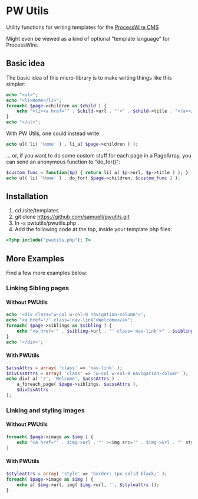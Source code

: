 PW Utils
========

Utility functions for writing templates for the [ProcessWire CMS](http://processwire.com/)

Might even be viewed as a kind of optional "template language" for ProcessWire.

Basic idea
----------
The basic idea of this micro-library is to make writing things like this simpler:
````php
echo "<ul>";
echo "<li>Home</li>";
foreach( $page->children as $child ) {
    echo "<li><a href='" . $child->url . "'>" . $child->title . "</a></li>";
}
echo "</ul>";
````
With PW Utils, one could instead write:
````php
echo ul( li( 'Home' ) . li_a( $page->children ) );
````

... or, if you want to do some custom stuff for each page in a PageArray, you can send an anonymous function to "do_for()":

````php
$custom_func = function($p) { return li( a( $p->url, $p->title ) ); }
echo ul( li( 'Home' ) . do_for( $page->children, $custom_func ) );
````


Installation
------------
1. cd <processwire-root>/site/templates
2. git clone https://github.com/samuell/pwutils.git
3. ln -s pwtutils/pwutils.php .
4. Add the following code at the top, inside your template php files:

````php
<?php include("pwutils.php"); ?>
````

More Examples
-------------
Find a few more examples below:

### Linking Sibling pages
#### Without PWUtils
````php
echo '<div class="w-col w-col-8 navigation-column">';
echo "<a href='/' class='nav-link'>Welcome</a>";
foreach( $page->siblings as $sibling ) {
    echo "<a href='" . $sibling->url . "' class='nav-link'>" . $sibling->title . "</a>";
}
echo '</div>';
````
#### With PWUtils
````php
$acssAttrs = array( 'class' => 'nav-link' );
$divCssAttrs = array( 'class' => 'w-col w-col-8 navigation-column' );
echo div( a( '/', 'Welcome', $acssAttrs ) .
    a_foreach_page( $page->siblings, $acssAttrs ),  
    $divCssAttrs
);
````
### Linking and styling images

#### Without PWUtils
````php
foreach( $page->image as $img ) { 
    echo "<a href="' . $img->url . "' ><img src='" . $img->url . "' style='border: 1px solid black;' /></a>";
}
````

#### With PWUtils
````php
$styleattrs = array( 'style' => 'border: 1px solid black;' );
foreach( $page->image as $img ) { 
    echo a( $img->url, img( $img->url, '', $styleattrs ));
}
````

